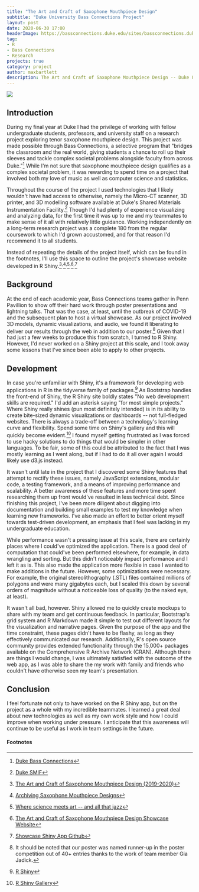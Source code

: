 ```yaml
---
title: "The Art and Craft of Saxophone Mouthpiece Design"
subtitle: "Duke University Bass Connections Project"
layout: post
date: 2020-06-30 17:00
headerImage: https://bassconnections.duke.edu/sites/bassconnections.duke.edu/files/styles/large/public/saxophone-fb-v2.jpg?itok=qEr0nZUg
tag:
- R
- Bass Connections
- Research
projects: true
category: project
author: maxbartlett
description: The Art and Craft of Saxophone Mouthpiece Design -- Duke University Bass Connections Project
--- 
```


![](https://bassconnections.duke.edu/sites/bassconnections.duke.edu/files/site-images/mouthpiece-rev.png)

## Introduction

During my final year at Duke I had the privilege of working with fellow undergraduate students, professors, and university staff on a research project exploring tenor saxophone mouthpiece design. This project was made possible through Bass Connections, a selective program that "bridges the classroom and the real world, giving students a chance to roll up their sleeves and tackle complex societal problems alongside faculty from across Duke."[^1] While I'm not sure that saxophone mouthpiece design qualifies as a complex societal problem, it was rewarding to spend time on a project that involved both my love of music as well as computer science and statistics.

Throughout the course of the project I used technologies that I likely wouldn't have had access to otherwise, namely the Micro-CT scanner, 3D printer, and 3D modelling software available at Duke's Shared Materials Instrumentation Facility.[^2] Though I'd had plenty of experience visualizing and analyzing data, for the first time it was up to me and my teammates to make sense of it all with relatively little guidance. Working independently on a long-term research project was a complete 180 from the regular coursework to which I'd grown accustomed, and for that reason I'd recommend it to all students.

Instead of repeating the details of the project itself, which can be found in the footnotes, I'll use this space to outline the project's showcase website developed in R Shiny.[^3]<sup>,</sup>[^4]<sup>,</sup>[^5]<sup>,</sup>[^6]<sup>,</sup>[^7]

## Background

At the end of each academic year, Bass Connections teams gather in Penn Pavillion to show off their hard work through poster presentations and lightning talks. That was the case, at least, until the outbreak of COVID-19 and the subsequent plan to host a virtual showcase. As our project involved 3D models, dynamic visualizations, and audio, we found it liberating to deliver our results through the web in addition to our poster.[^8] Given that I had just a few weeks to produce this from scratch, I turned to R Shiny. However, I'd never worked on a Shiny project at this scale, and I took away some lessons that I've since been able to apply to other projects.

## Development

In case you're unfamiliar with Shiny, it's a framework for developing web applications in R in the tidyverse family of packages.[^9] As Bootstrap handles the front-end of Shiny, the R Shiny site boldly states "No web development skills are required." I'd add an asterisk saying "for most simple projects." Where Shiny really shines (pun most definitely intended) is in its ability to create bite-sized dynamic visualizations or dashboards -- not full-fledged websites. There is always a trade-off between a technology's learning curve and flexibility. Spend some time on Shiny's gallery and this will quickly become evident.[^10]  I found myself getting frustrated as I was forced to use hacky solutions to do things that would be simpler in other languages. To be fair, some of this could be attributed to the fact that I was mostly learning as I went along, but if I had to do it all over again I would likely use d3.js instead.

It wasn't until late in the project that I discovered some Shiny features that attempt to rectify these issues, namely JavaScript extensions, modular code, a testing framework, and a means of improving performance and scalability. A better awareness of these features and more time spent researching them up front would've resulted in less technical debt. Since finishing this project, I've been more diligent about digging into documentation and building small examples to test my knowledge when learning new frameworks. I've also made an effort to better orient myself towards test-driven development, an emphasis that I feel was lacking in my undergraduate education.

While performance wasn't a pressing issue at this scale, there are certainly places where I could've optimized the application. There is a good deal of computation that could've been performed elsewhere, for example, in data wrangling and sorting. But this didn't noticeably impact performance and I left it as is. This also made the application more flexible in case I wanted to make additions in the future. However, some optimizations were necessary. For example, the original stereolithography (.STL) files contained millions of polygons and were many gigabytes each, but I scaled this down by several orders of magnitude without a noticeable loss of quality (to the naked eye, at least). 

It wasn't all bad, however. Shiny allowed me to quickly create mockups to share with my team and get continuous feedback. In particular, Bootstrap's grid system and R Markdown made it simple to test out different layouts for the visualization and narrative pages. Given the purpose of the app and the time constraint, these pages didn't have to be flashy, as long as they effectively communicated our research. Additionally, R's open source community provides extended functionality through the 15,000+ packages available on the Comprehensive R Archive Network (CRAN). Although there are things I would change, I was ultimately satisfied with the outcome of the web app, as I was able to share the my work with family and friends who couldn't have otherwise seen my team's presentation.

## Conclusion

I feel fortunate not only to have worked on the R Shiny app, but on the project as a whole with my incredible teammates. I learned a great deal about new technologies as well as my own work style and how I could improve when working under pressure. I anticipate that this awareness will continue to be useful as I work in team settings in the future.

#### Footnotes

[^1]: [Duke Bass Connections](https://bassconnections.duke.edu/)
[^2]: [Duke SMIF](https://smif.pratt.duke.edu/)
[^3]: [The Art and Craft of Saxophone Mouthpiece Design (2019-2020)](https://bassconnections.duke.edu/project-teams/art-and-craft-saxophone-mouthpiece-design-2019-2020)
[^4]: [Archiving Saxophone Mouthpiece Designs](https://bassconnections.duke.edu/virtual-showcase/archiving-saxophone-mouthpiece-designs)
[^5]: [Where science meets art -- and all that jazz](https://issuu.com/dukemagazine/docs/1017_dm_spring2020_issu/22)
[^6]: [The Art and Craft of Saxophone Mouthpiece Design Showcase Website](https://maxbartlett.shinyapps.io/project/)
[^7]: [Showcase Shiny App Github](https://github.com/Duke-Bass-Connections-Saxophone-Project/Showcase-Shiny-App)
[^8]: It should be noted that our poster was named runner-up in the poster competition out of 40+ entries thanks to the work of team member Gia Jadick.
[^9]: [R Shiny](https://shiny.rstudio.com/)
[^10]: [R Shiny Gallery](https://shiny.rstudio.com/gallery/)